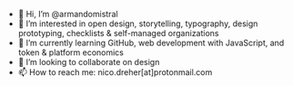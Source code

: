 - 👋  Hi, I’m @armandomistral
- 👀 I’m interested in open design, storytelling, typography, design prototyping, checklists & self-managed organizations 
- 🌱 I’m currently learning GitHub, web development with JavaScript, and token & platform economics
- 💞️ I’m looking to collaborate on design
- 📫 How to reach me: nico.dreher[at]protonmail.com

<!---
armandomistral/armandomistral is a ✨ special ✨ repository because its `README.md` (this file) appears on your GitHub profile.
You can click the Preview link to take a look at your changes.
--->
